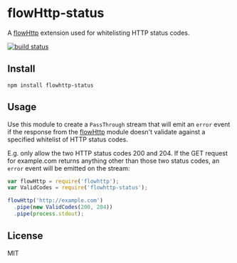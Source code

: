 # flowHttp-status

A [flowHttp](https://github.com/watson/flowhttp) extension used for
whitelisting HTTP status codes.

[![build
status](https://secure.travis-ci.org/watson/flowhttp-status.png)](http://travis-ci.org/watson/flowhttp-status)

## Install

```
npm install flowhttp-status
```

## Usage

Use this module to create a `PassThrough` stream that will emit an
`error` event if the response from the
[flowHttp](https://github.com/watson/flowhttp) module doesn't validate
against a specified whitelist of HTTP status codes.

E.g. only allow the two HTTP status codes 200 and 204. If the GET
request for example.com returns anything other than those two status
codes, an `error` event will be emitted on the stream:

```javascript
var flowHttp = require('flowhttp');
var ValidCodes = require('flowhttp-status');

flowHttp('http://example.com')
  .pipe(new ValidCodes(200, 204))
  .pipe(process.stdout);
```

## License

MIT
